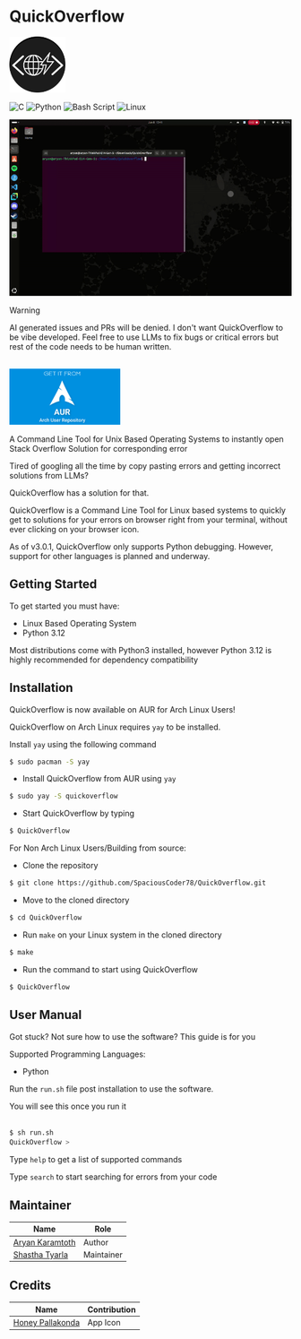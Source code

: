 # QuickOverflow



<img src="quickoflow.png" height="100" width="auto" align-content="center">


![C](https://img.shields.io/badge/c-%2300599C.svg?style=for-the-badge&logo=c&logoColor=white)
![Python](https://img.shields.io/badge/python-3670A0?style=for-the-badge&logo=python&logoColor=ffdd54)
![Bash Script](https://img.shields.io/badge/bash_script-%23121011.svg?style=for-the-badge&logo=gnu-bash&logoColor=white)
![Linux](https://img.shields.io/badge/Linux-FCC624?style=for-the-badge&logo=linux&logoColor=black)

![image](https://github.com/SpaciousCoder78/QuickOverflow/blob/main/.github/img/demo.gif?raw=true)

> [!WARNING]
> AI generated issues and PRs will be denied. I don't want QuickOverflow to be vibe developed. Feel free to use LLMs to fix bugs or critical errors but rest of the code needs to be human written.

<br>
<a href="https://aur.archlinux.org/packages/quickoverflow"> 
    <img src=".github/img/aurpromo.png" height="100" > 
    </img> 
</a>

<br>

A Command Line Tool for Unix Based Operating Systems to instantly open Stack Overflow Solution for corresponding error

Tired of googling all the time by copy pasting errors and getting incorrect solutions from LLMs?

QuickOverflow has a solution for that.

QuickOverflow is a Command Line Tool for Linux based systems to quickly get to solutions for your errors on browser right from your terminal, without ever clicking on your browser icon.

As of v3.0.1, QuickOverflow only supports Python debugging. However, support for other languages is planned and underway.

## Getting Started

To get started you must have:

- Linux Based Operating System
- Python 3.12

Most distributions come with Python3 installed, however Python 3.12 is highly recommended for dependency compatibility


## Installation

QuickOverflow is now available on AUR for Arch Linux Users!

QuickOverflow on Arch Linux requires `yay` to be installed.

Install `yay` using the following command

```sh
$ sudo pacman -S yay
```

- Install QuickOverflow from AUR using `yay`

```sh
$ sudo yay -S quickoverflow
```

- Start QuickOverflow by typing

```sh
$ QuickOverflow
```


For Non Arch Linux Users/Building from source:

- Clone the repository 

```sh
$ git clone https://github.com/SpaciousCoder78/QuickOverflow.git
```

- Move to the cloned directory

```sh
$ cd QuickOverflow
```

- Run `make` on your Linux system in the cloned directory

```sh
$ make
```

- Run the command to start using QuickOverflow

```sh
$ QuickOverflow
```


## User Manual

Got stuck? Not sure how to use the software? This guide is for you

Supported Programming Languages:

- Python

Run the `run.sh` file post installation to use the software.

You will see this once you run it

```sh

$ sh run.sh
QuickOverflow >

```
Type `help` to get a list of supported commands

Type `search` to start searching for errors from your code

## Maintainer

<table>
    <thead>
        <tr>
            <th>Name</th>
            <th>Role</th>
        </tr>
    </thead>
    <tbody>
        <tr>
            <td><a href="https://github.com/spaciouscoder78" > Aryan Karamtoth</td>
            <td>Author</td>
        </tr>
        <tr>
            <td><a href="https://github.com/lonelyguy123">Shastha Tyarla</td>
            <td>Maintainer</td>
        </tr>
    </tbody>
</table>

## Credits

<table>
    <thead>
        <tr>
            <th>Name</th>
            <th>Contribution</th>
        </tr>
    </thead>
    <tbody>
        <tr>
            <td><a href="https://github.com/honeypallakonda" > Honey Pallakonda</td>
            <td>App Icon</td>
        </tr>
    </tbody>
</table>